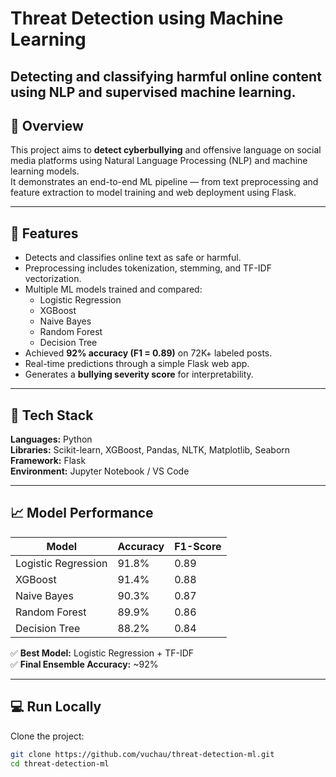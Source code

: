 # Threat Detection using Machine Learning
Detecting and classifying harmful online content using NLP and supervised machine learning.
---

## 📖 Overview
This project aims to **detect cyberbullying** and offensive language on social media platforms using Natural Language Processing (NLP) and machine learning models.  
It demonstrates an end-to-end ML pipeline — from text preprocessing and feature extraction to model training and web deployment using Flask.

---

## 🚀 Features
- Detects and classifies online text as safe or harmful.  
- Preprocessing includes tokenization, stemming, and TF-IDF vectorization.  
- Multiple ML models trained and compared:
  - Logistic Regression  
  - XGBoost  
  - Naive Bayes  
  - Random Forest  
  - Decision Tree  
- Achieved **92% accuracy (F1 = 0.89)** on 72K+ labeled posts.  
- Real-time predictions through a simple Flask web app.  
- Generates a **bullying severity score** for interpretability.

---

## 🧰 Tech Stack
**Languages:** Python  
**Libraries:** Scikit-learn, XGBoost, Pandas, NLTK, Matplotlib, Seaborn  
**Framework:** Flask  
**Environment:** Jupyter Notebook / VS Code  

---

## 📈 Model Performance
| Model | Accuracy | F1-Score |
|--------|-----------|----------|
| Logistic Regression | 91.8% | 0.89 |
| XGBoost | 91.4% | 0.88 |
| Naive Bayes | 90.3% | 0.87 |
| Random Forest | 89.9% | 0.86 |
| Decision Tree | 88.2% | 0.84 |

✅ **Best Model:** Logistic Regression + TF-IDF  
✅ **Final Ensemble Accuracy:** ~92%

---

## 💻 Run Locally
Clone the project:
```bash
git clone https://github.com/vuchau/threat-detection-ml.git
cd threat-detection-ml
